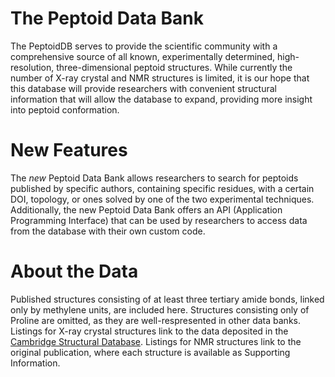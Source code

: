 # The Peptoid Data Bank

The PeptoidDB serves to provide the scientific community with a comprehensive source of all known, experimentally determined, high-resolution, three-dimensional peptoid structures. While currently the number of X-ray crystal and NMR structures is limited, it is our hope that this database will provide researchers with convenient structural information that will allow the database to expand, providing more insight into peptoid conformation.

# New Features

The _new_ Peptoid Data Bank allows researchers to search for peptoids published by specific authors, containing specific residues, with a certain DOI, topology, or ones solved by one of the two experimental techniques. Additionally, the new Peptoid Data Bank offers an API (Application Programming Interface) that can be used by researchers to access data from the database with their own custom code.

# About the Data

Published structures consisting of at least three tertiary amide bonds, linked only by methylene units, are included here. Structures consisting only of Proline are omitted, as they are well-respresented in other data banks. Listings for X-ray crystal structures link to the data deposited in the [Cambridge Structural Database](https://www.ccdc.cam.ac.uk/solutions/csd-core/components/CSD/). Listings for NMR structures link to the original publication, where each structure is available as Supporting Information.
